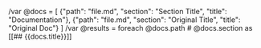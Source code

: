 /var @docs = [
  {"path": "file.md", "section": "Section Title", "title": "Documentation"},
  {"path": "file.md", "section": "Original Title", "title": "Original Doc"}
]
/var @results = foreach @docs.path # @docs.section as [[## {{docs.title}}]]